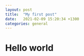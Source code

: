 ```yaml
---
layout: post
title:  "My first post"
date:   2021-02-09 15:20:34 +1300
categories: general
---
```


# Hello world